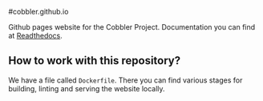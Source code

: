 #cobbler.github.io

Github pages website for the Cobbler Project. Documentation you can find at
[Readthedocs](https://cobbler.readthedocs.io).

## How to work with this repository?

We have a file called `Dockerfile`. There you can find various stages for building, linting and serving the
website locally. 

